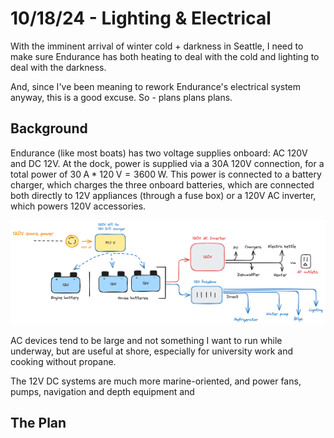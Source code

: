 # 10/18/24 - Lighting & Electrical

With the imminent arrival of winter cold + darkness in Seattle, I need to make sure Endurance has both heating to deal with the cold and lighting to deal with the darkness. 

And, since I've been meaning to rework Endurance's electrical system anyway, this is a good excuse. So - plans plans plans.
## Background

Endurance (like most boats) has two voltage supplies onboard: AC 120V and DC 12V. At the dock, power is supplied via a 30A 120V connection, for a total power of $30\;\text{A} * 120\;\text{V} = 3600\;\text{W}$. This power is connected to a battery charger, which charges the three onboard batteries, which are connected both directly to 12V appliances (through a fuse box) or a 120V AC inverter, which powers 120V accessories. 

![](images/electric/electricals.png)

AC devices tend to be large and not something I want to run while underway, but are useful at shore, especially for university work and cooking without propane. 

The 12V DC systems are much more marine-oriented, and power fans, pumps, navigation and depth equipment and 

## The Plan

